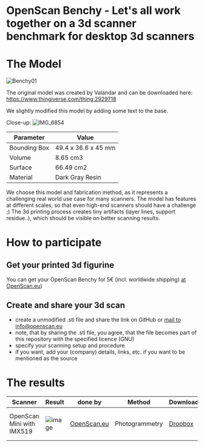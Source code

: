 # OpenScan Benchy - Let's all work together on a 3d scanner benchmark for desktop 3d scanners

# The Model

![Benchy01](https://github.com/OpenScanEu/OpenScanBenchy/assets/57842400/ad9864d0-46e4-43a4-9040-566df0b28306)

The original model was created by Valandar and can be downloaded here: https://www.thingiverse.com/thing:2929718

We slightly modified this model by adding some text to the base.

Close-up:
![IMG_6854](https://github.com/OpenScanEu/OpenScanBenchy/assets/57842400/a151e282-17e9-4c27-863a-c545a1840b32)


| Parameter | Value |
| ------------- | ------------- |
| Bounding Box  | 49.4 x 36.6 x 45 mm  |
| Volume  | 8.65 cm3  |
| Surface  | 66.49 cm2  |
| Material  | Dark Gray Resin  |

We choose this model and fabrication method, as it represents a challenging real world use case for many scanners. The model has features at different scales, so that even high-end scanners should have a challenge ;)
The 3d printing process creates tiny artifacts (layer lines, support residue..), which should be visible on better scanning results.

# How to participate

## Get your printed 3d figurine
You can get your OpenScan Benchy for 5€ (incl. worldwide shipping) [at OpenScan.eu](https://en.openscan.eu/product-page/openscan-benchy))

## Create and share your 3d scan
- create a unmodified .stl file and share the link on GitHub or [mail to info@openscan.eu](mailto:info@openscan.eu?subject=OpenScanBenchy)
- note, that by sharing the .stl file, you agree, that the file becomes part of this repository with the specified licence (GNU)
- specify your scanning setup and procedure
- if you want, add your (company) details, links, etc. if you want to be mentioned as the source

# The results

| Scanner | Result | done by | Method | Downloadlink | Comment | 
| -- | -- | -- | -- | -- | -- |
| OpenScan Mini with IMX519 | ![image](https://github.com/OpenScanEu/OpenScanBenchy/assets/57842400/bc67dfea-b08d-49b1-a101-adfcdaee86e8)|[OpenScan.eu](https://en.openscan.eu/openscan-mini) | Photogrammetry | [Dropbox](https://www.dropbox.com/scl/fi/e58u32md2hn2q7kms2ydn/OpenScanMini-300x6-OpenScanCloud.stl?rlkey=c0jsstaxml9t7res3ka8dq6sa&dl=0) | 300 photos in 6 stacks, processed in OpenScanCloud|



